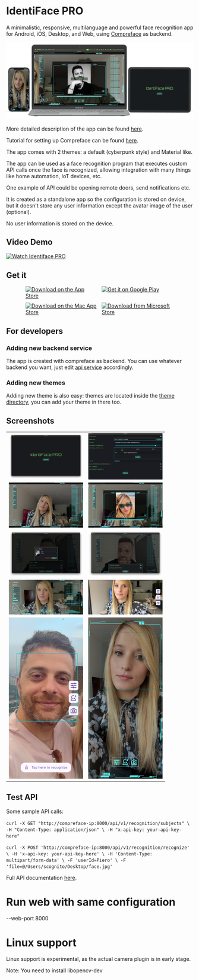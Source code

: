 # IdentiFace PRO

A minimalistic, responsive, multilanguage and powerful face recognition app for Android, iOS,
Desktop,
and Web, using [Compreface](https://github.com/exadel-inc/CompreFace) as backend.


<img src="screenshots/evidenza.png" alt="Cover image">

More detailed description of the app can be
found [here](https://scognito.wordpress.com/2024/10/20/identiface-pro-a-free-and-open-source-multiplatform-face-recognition-app/).

Tutorial for setting up Compreface can be
found [here](https://scognito.wordpress.com/2024/09/02/how-to-configure-an-easy-free-and-open-source-face-recognition-service/).

The app comes with 2 themes: a default (cyberpunk style) and Material like.

The app can be used as a face recognition program that executes custom API calls once the face is
recognized, allowing integration with many things like home automation, IoT devices, etc.

One example of API could be opening remote doors, send notifications etc.

It is created as a standalone app so the configuration is stored on device, but it doesn't store any
user information except the avatar image
of the user (optional).

No user information is stored on the device.

## Video Demo
[![Watch Identiface PRO](https://img.youtube.com/vi/fc6sJXmNLm8/0.jpg)](https://www.youtube.com/watch?v=fc6sJXmNLm8)

## Get it

<!-- https://toolbox.marketingtools.apple.com/en-us/app-store/us?q=https%3A%2F%2Fapps.apple.com%2Fnl%2Fapp%2Fidentiface-pro%2Fid6736407084%3Fl%3Den-GB -->
<div style="display: grid; grid-template-columns: repeat(2, 1fr); gap: 10px; max-width: 400px; margin: auto;">
    <a href="https://apps.apple.com/it/app/identiface-pro/id6736407084" style="display: inline-block;">
        <img src="https://toolbox.marketingtools.apple.com/api/v2/badges/download-on-the-app-store/black/en-us" alt="Download on the App Store" style="height: 50px; vertical-align: middle; object-fit: contain;" />
    </a>
    <a href="https://play.google.com/store/apps/details?id=it.scognito.face_detector" target="_blank" style="display: inline-block;">
        <img src="https://upload.wikimedia.org/wikipedia/commons/7/78/Google_Play_Store_badge_EN.svg" alt="Get it on Google Play" height="50">
    </a>
    <a href="https://apps.apple.com/us/app/identiface-pro/id6736407084?itscg=30200&itsct=apps_box_badge&mttnsubad=6736407084" style="display: inline-block;">
        <img src="https://toolbox.marketingtools.apple.com/api/v2/badges/download-on-the-mac-app-store/black/en-us" alt="Download on the Mac App Store" style="height: 50px; vertical-align: middle; object-fit: contain;" />
    </a>
    <a href="https://apps.microsoft.com/detail/9MZ7HH1NJBGM?mode=direct" style="display: inline-block;">
        <img src="https://get.microsoft.com/images/it%20dark.svg" alt="Download from Microsoft Store" height="60"/>
    </a>
</div>

## For developers

### Adding new backend service

The app is created with compreface as backend. You can use whatever backend you want, just edit
[api service](./lib/services/api_service.dart) accordingly.

### Adding new themes

Adding new theme is also easy: themes are located inside
the [theme directory](./lib/screens/recognize/theme/), you can add your theme in there too.

## Screenshots

<table>
    <tr>
        <td><a href="screenshots/desktop-material-title.jpeg" target="_blank"><img alt="Title Screen" src="screenshots/desktop-material-title.jpeg" width="200"/></a></td>
        <td><a href="screenshots/desktop-default-settings.jpeg" target="_blank"><img alt="Settings on Desktop" src="screenshots/desktop-default-settings.jpeg" width="200"/></a></td>
    </tr>
    <tr>
        <td><a href="screenshots/ipad Large.jpeg" target="_blank"><img alt="Recognize screen on Desktop" src="screenshots/ipad Large.jpeg" width="200"/></a></td>
        <td><a href="screenshots/desktop-default-recognize-match-01.jpeg" target="_blank"><img alt="Face recognized on Desktop" src="screenshots/desktop-default-recognize-match-01.jpeg" width="200"/></a></td>
    </tr>
    <tr>
        <td><a href="screenshots/desktop-default-add-user-03.jpeg" target="_blank"><img alt="Edit user on Desktop" src="screenshots/desktop-default-add-user-03.jpeg" width="200"/></a></td>
        <td><a href="screenshots/desktop-default-change-camera.jpeg" target="_blank"><img alt="Camera settings on Desktop" src="screenshots/desktop-default-change-camera.jpeg" width="200"/></a></td>
    </tr>
    <tr>
        <td><a href="screenshots/mobile-default-landscape-recognize.jpeg" target="_blank"><img alt="Recognize screen on Mobile, landscape" src="screenshots/mobile-default-landscape-recognize.jpeg" width="200"/></a></td>
        <td><a href="screenshots/mobile-material-landscape-recognize.jpeg" target="_blank"><img alt="Recognize screen on Mobile, landscape, Material theme" src="screenshots/mobile-material-landscape-recognize.jpeg" width="200"/></a></td>
    </tr>
    <tr>
        <td><a href="screenshots/piero2.jpg" target="_blank"><img alt="Recognize screen on Mobile, portrait, Material theme" src="screenshots/piero2.jpg" width="200" height="auto"/></a></td>
        <td><a href="screenshots/mobile-default-portrait-recognize-02.jpeg" target="_blank"><img alt="Recognize screen on Mobile, portrait" src="screenshots/mobile-default-portrait-recognize-02.jpeg" width="200" height="auto" /></a></td> 
    </tr>
</table>

## Test API

Some sample API calls:

`curl -X GET "http://compreface-ip:8000/api/v1/recognition/subjects" \
-H "Content-Type: application/json" \
-H "x-api-key: your-api-key-here"`

`curl -X POST 'http://compreface-ip:8000/api/v1/recognition/recognize' \
-H 'x-api-key: your-api-key-here' \
-H 'Content-Type: multipart/form-data' \
-F 'userId=Piero' \
-F 'file=@/Users/scognito/Desktop/face.jpg'`

Full API
documentation [here]( https://github.com/exadel-inc/CompreFace/blob/master/docs/Rest-API-description.md).

# Run web with same configuration

--web-port 8000

# Linux support

Linux support is experimental, as the actual camera plugin is in early stage.

Note: You need to install libopencv-dev
